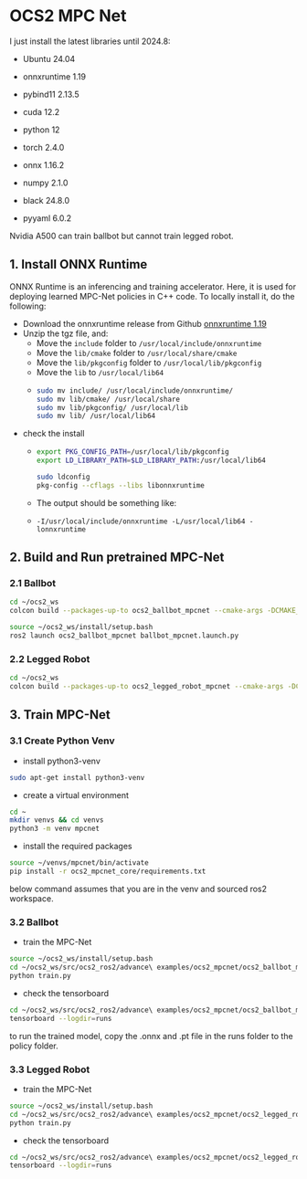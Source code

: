 # OCS2 MPC Net
I just install the latest libraries until 2024.8:
* Ubuntu 24.04
* onnxruntime 1.19
* pybind11 2.13.5
* cuda 12.2


* python 12
* torch 2.4.0
* onnx 1.16.2
* numpy 2.1.0
* black 24.8.0
* pyyaml 6.0.2

Nvidia A500 can train ballbot but cannot train legged robot.

## 1. Install ONNX Runtime
ONNX Runtime is an inferencing and training accelerator. Here, it is used for deploying learned MPC-Net policies in C++ code. To locally install it, do the following:

* Download the onnxruntime release from Github [onnxruntime 1.19](https://github.com/microsoft/onnxruntime/releases/download/v1.19.0/onnxruntime-linux-x64-1.19.0.tgz)
* Unzip the tgz file, and:
  * Move the `include` folder to `/usr/local/include/onnxruntime`
  * Move the `lib/cmake` folder to `/usr/local/share/cmake`
  * Move the `lib/pkgconfig` folder to `/usr/local/lib/pkgconfig`
  * Move the `lib` to `/usr/local/lib64`
  * ```bash
    sudo mv include/ /usr/local/include/onnxruntime/
    sudo mv lib/cmake/ /usr/local/share
    sudo mv lib/pkgconfig/ /usr/local/lib
    sudo mv lib/ /usr/local/lib64
    ```
* check the install
  * ```bash
    export PKG_CONFIG_PATH=/usr/local/lib/pkgconfig
    export LD_LIBRARY_PATH=$LD_LIBRARY_PATH:/usr/local/lib64
    
    sudo ldconfig
    pkg-config --cflags --libs libonnxruntime
    ```
  * The output should be something like:
    
  * `-I/usr/local/include/onnxruntime -L/usr/local/lib64 -lonnxruntime`
  
  

## 2. Build and Run pretrained MPC-Net

### 2.1 Ballbot
```bash
cd ~/ocs2_ws
colcon build --packages-up-to ocs2_ballbot_mpcnet --cmake-args -DCMAKE_EXPORT_COMPILE_COMMANDS=ON -DCMAKE_BUILD_TYPE=RelWithDebInfo
```

```bash
source ~/ocs2_ws/install/setup.bash
ros2 launch ocs2_ballbot_mpcnet ballbot_mpcnet.launch.py
```

### 2.2 Legged Robot
```bash
cd ~/ocs2_ws
colcon build --packages-up-to ocs2_legged_robot_mpcnet --cmake-args -DCMAKE_EXPORT_COMPILE_COMMANDS=ON -DCMAKE_BUILD_TYPE=RelWithDebInfo
```

## 3. Train MPC-Net
### 3.1 Create Python Venv

* install python3-venv
```bash
sudo apt-get install python3-venv
```

* create a virtual environment
```bash
cd ~
mkdir venvs && cd venvs
python3 -m venv mpcnet
```

* install the required packages
```bash
source ~/venvs/mpcnet/bin/activate
pip install -r ocs2_mpcnet_core/requirements.txt
```
below command assumes that you are in the venv and sourced ros2 workspace.

### 3.2 Ballbot
* train the MPC-Net
```bash
source ~/ocs2_ws/install/setup.bash
cd ~/ocs2_ws/src/ocs2_ros2/advance\ examples/ocs2_mpcnet/ocs2_ballbot_mpcnet/ocs2_ballbot_mpcnet
python train.py
```
* check the tensorboard
```bash
cd ~/ocs2_ws/src/ocs2_ros2/advance\ examples/ocs2_mpcnet/ocs2_ballbot_mpcnet/ocs2_ballbot_mpcnet
tensorboard --logdir=runs
```
to run the trained model, copy the .onnx and .pt file in the runs folder to the policy folder. 

### 3.3 Legged Robot
* train the MPC-Net
```bash
source ~/ocs2_ws/install/setup.bash
cd ~/ocs2_ws/src/ocs2_ros2/advance\ examples/ocs2_mpcnet/ocs2_legged_robot_mpcnet/ocs2_legged_robot_mpcnet
python train.py
```
* check the tensorboard
```bash
cd ~/ocs2_ws/src/ocs2_ros2/advance\ examples/ocs2_mpcnet/ocs2_legged_robot_mpcnet/ocs2_legged_robot_mpcnet
tensorboard --logdir=runs
```